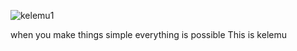 
![kelemu1](https://user-images.githubusercontent.com/50927723/59880732-122c5a80-93ae-11e9-8e62-5eb9ee9ae7c9.jpg)

when you make things simple everything is possible
This is kelemu 
